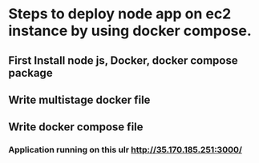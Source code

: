 # Steps to deploy node app on ec2 instance by using docker compose.

## First Install node js, Docker, docker compose package
## Write multistage docker file
## Write docker compose file
### Application running on this ulr http://35.170.185.251:3000/



